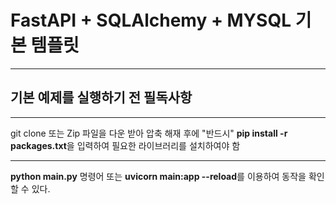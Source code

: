 # FastAPI + SQLAlchemy + MYSQL 기본 템플릿

---

## 기본 예제를 실행하기 전 필독사항

---
git clone 또는 Zip 파일을 다운 받아 압축 해재 후에 "반드시" **pip install -r packages.txt**을 입력하여 필요한 라이브러리를 설치하여야 함

---
 **python main.py** 명령어 또는 **uvicorn main:app --reload**를 이용하여 동작을 확인할 수 있다.
